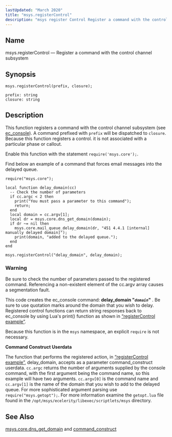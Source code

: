 ```yaml
---
lastUpdated: "March 2020"
title: "msys.registerControl"
description: "msys register Control Register a command with the control channel subsystem msys register Control prefix closure This function registers a command with the control channel subsystem see ec console A command prefixed with prefix will be dispatched to closure Because this function registers a control it is not associated with..."
---
```


<a name="lua.ref.msys.registerControl"></a> 
## Name

msys.registerControl — Register a command with the control channel subsystem

<a name="idp16239584"></a> 
## Synopsis

`msys.registerControl(prefix, closure);`

```
prefix: string
closure: string
```
<a name="idp16242576"></a> 
## Description

This function registers a command with the control channel subsystem (see [ec_console](/momentum/4/executable/ec-console)). A command prefixed with `prefix` will be dispatched to `closure`. Because this function registers a control. it is not associated with a particular phase or callout.

Enable this function with the statement `require('msys.core');`.

Find below an example of a command that forces email messages into the delayed queue.

<a name="lua.ref.msys.registerControl.example"></a> 


```
require("msys.core");

local function delay_domain(cc)
  -- Check the number of parameters
  if cc.argc < 2 then
    print("You must pass a parameter to this command");
    return;
  end
  local domain = cc.argv[1];
  local dr = msys.core.dns_get_domain(domain);
  if dr ~= nil then
    msys.core.mail_queue_delay_domain(dr, "451 4.4.1 [internal] manually delayed domain]");
    print(domain, "added to the delayed queue.");
  end
end

msys.registerControl("delay_domain", delay_domain);
```

### Warning

Be sure to check the number of parameters passed to the registered command. Referencing a non-existent element of the cc.argv array causes a segmentation fault.

This code creates the ec_console command: **delay_domain "*`domain`*"**             . Be sure to use quotation marks around the domain that you wish to delay. Registered control functions can return string responses back to ec_console by using Lua's print() function as shown in [“registerControl example”](/momentum/4/lua/ref-msys-register-control#lua.ref.msys.registerControl.example).

Because this function is in the `msys` namespace, an explicit `require` is not necessary.

<a name="lua.ref.msys.registerControl.control_construct"></a> 

**Command Construct Userdata**

The function that performs the registered action, in [“registerControl example”](/momentum/4/lua/ref-msys-register-control#lua.ref.msys.registerControl.example), delay_domain, accepts as a parameter command_construct userdata. `cc.argc` returns the number of arguments supplied by the console command, with the first argument being the command name, so this example will have two arguments. `cc.argv[0]` is the command name and `cc.argv[1]` is the name of the domain that you wish to add to the delayed queue. For more sophisticated argument parsing use `require("msys.getopt");`. For more information examine the `getopt.lua` file found in the `/opt/msys/ecelerity/libexec/scriptlets/msys` directory.

<a name="idp16260144"></a> 
## See Also

[msys.core.dns_get_domain](/momentum/4/lua/ref-msys-core-dns-get-domain) and [command_construct](/momentum/3/3-api/structs-command-construct)